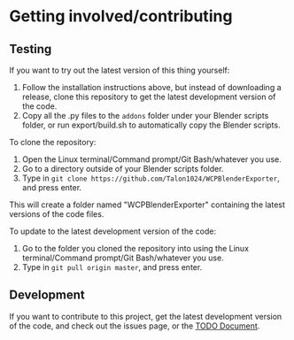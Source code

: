 Getting involved/contributing
=============================

Testing
-------

If you want to try out the latest version of this thing yourself:

1. Follow the installation instructions above, but instead of downloading a
   release, clone this repository to get the latest development version of the
   code.
2. Copy all the .py files to the `addons` folder under your Blender scripts
   folder, or run export/build.sh to automatically copy the Blender scripts.

To clone the repository:

1. Open the Linux terminal/Command prompt/Git Bash/whatever you use.
2. Go to a directory outside of your Blender scripts folder.
3. Type in `git clone https://github.com/Talon1024/WCPBlenderExporter`, and
   press enter.

This will create a folder named "WCPBlenderExporter" containing the latest
versions of the code files.

To update to the latest development version of the code:

1. Go to the folder you cloned the repository into using the Linux
   terminal/Command prompt/Git Bash/whatever you use.
2. Type in `git pull origin master`, and press enter.

Development
-----------

If you want to contribute to this project, get the latest development version
of the code, and check out the issues page, or the [TODO Document](TODO.md).
